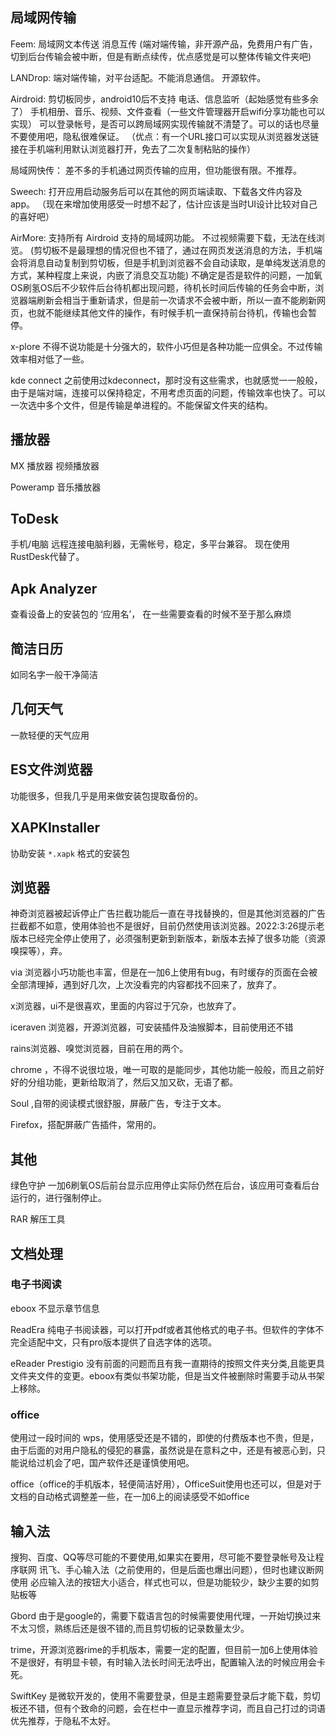 
## 局域网传输

Feem:
局域网文本传送
消息互传
(端对端传输，非开源产品，免费用户有广告，切到后台传输会被中断，但是有断点续传，优点感觉是可以整体传输文件夹吧)

LANDrop:
端对端传输，对平台适配。不能消息通信。
开源软件。

Airdroid:
剪切板同步，android10后不支持
电话、信息监听（起始感觉有些多余了）
手机相册、音乐、视频、文件查看（一些文件管理器开启wifi分享功能也可以实现）
可以登录帐号，是否可以跨局域网实现传输就不清楚了。可以的话也尽量不要使用吧，隐私很难保证。
（优点：有一个URL接口可以实现从浏览器发送链接在手机端利用默认浏览器打开，免去了二次复制粘贴的操作）

局域网快传：
差不多的手机通过网页传输的应用，但功能很有限。不推荐。

Sweech:
打开应用启动服务后可以在其他的网页端读取、下载各文件内容及app。
（现在来增加使用感受一时想不起了，估计应该是当时UI设计比较对自己的喜好吧）

AirMore:
支持所有 Airdroid 支持的局域网功能。
不过视频需要下载，无法在线浏览。 (剪切板不是最理想的情况但也不错了，通过在网页发送消息的方法，手机端会将消息自动复制到剪切板，但是手机到浏览器不会自动读取，是单纯发送消息的方式，某种程度上来说，内嵌了消息交互功能)
不确定是否是软件的问题，一加氧OS刷氢OS后不少软件后台待机都出现问题，待机长时间后传输的任务会中断，浏览器端刷新会相当于重新请求，但是前一次请求不会被中断，所以一直不能刷新网页，也就不能继续其他文件的操作，有时候手机一直保持前台待机，传输也会暂停。

x-plore
不得不说功能是十分强大的，软件小巧但是各种功能一应俱全。不过传输效率相对低了一些。

kde connect
之前使用过kdeconnect，那时没有这些需求，也就感觉一一般般，由于是端对端，连接可以保持稳定，不用考虑页面的问题，传输效率也快了。可以一次选中多个文件，但是传输是单进程的。不能保留文件夹的结构。

## 播放器

MX 播放器
视频播放器

Poweramp
音乐播放器

## ToDesk

手机/电脑 远程连接电脑利器，无需帐号，稳定，多平台兼容。
现在使用RustDesk代替了。

## Apk Analyzer

查看设备上的安装包的 ‘应用名’，
在一些需要查看的时候不至于那么麻烦

## 简洁日历

如同名字一般干净简洁

## 几何天气

一款轻便的天气应用

## ES文件浏览器

功能很多，但我几乎是用来做安装包提取备份的。

## XAPKInstaller

协助安装 `*.xapk` 格式的安装包

## 浏览器

神奇浏览器被起诉停止广告拦截功能后一直在寻找替换的，但是其他浏览器的广告拦截都不如意，使用体验也不是很好，目前仍然使用该浏览器。2022:3:26提示老版本已经完全停止使用了，必须强制更新到新版本，新版本去掉了很多功能（资源嗅探等），弃。

via 浏览器小巧功能也丰富，但是在一加6上使用有bug，有时缓存的页面在会被全部清理掉，遇到好几次，上次没看完的内容都找不回来了，放弃了。

x浏览器，ui不是很喜欢，里面的内容过于冗杂，也放弃了。

iceraven 浏览器，开源浏览器，可安装插件及油猴脚本，目前使用还不错

rains浏览器、嗅觉浏览器，目前在用的两个。

chrome ，不得不说很垃圾，唯一可取的是能同步，其他功能一般般，而且之前好好的分组功能，更新给取消了，然后又加又砍，无语了都。

Soul ,自带的阅读模式很舒服，屏蔽广告，专注于文本。

Firefox，搭配屏蔽广告插件，常用的。

## 其他

绿色守护
一加6刷氧OS后前台显示应用停止实际仍然在后台，该应用可查看后台运行的，进行强制停止。

RAR
解压工具

## 文档处理

### 电子书阅读

eboox
不显示章节信息

ReadEra 纯电子书阅读器，可以打开pdf或者其他格式的电子书。但软件的字体不完全适配中文，只有pro版本提供了自选字体的选项。

eReader Prestigio
没有前面的问题而且有我一直期待的按照文件夹分类,且能更具文件夹文件的变更。eboox有类似书架功能，但是当文件被删除时需要手动从书架上移除。

### office

使用过一段时间的 wps，使用感受还是不错的，即使的付费版本也不贵，但是，由于后面的对用户隐私的侵犯的暴露，虽然说是在意料之中，还是有被恶心到，只能说给过机会了吧，国产软件还是谨慎使用吧。

office（office的手机版本，轻便简洁好用），OfficeSuit使用也还可以，但是对于文档的自动格式调整差一些，在一加6上的阅读感受不如office

## 输入法

搜狗、百度、QQ等尽可能的不要使用,如果实在要用，尽可能不要登录帐号及让程序联网
讯飞、手心输入法（之前使用的，但是后面也爆出问题），但时也建议断网使用
必应输入法的按钮大小适合，样式也可以，但是功能较少，缺少主要的如剪贴板等

Gbord 由于是google的，需要下载语言包的时候需要使用代理，一开始切换过来不太习惯，熟练后还是很不错的,而且剪切板的记录数量太少。

trime，开源浏览器rime的手机版本，需要一定的配置，但目前一加6上使用体验不是很好，有明显卡顿，有时输入法长时间无法呼出，配置输入法的时候应用会卡死。

SwiftKey 是微软开发的，使用不需要登录，但是主题需要登录后才能下载，剪切板还不错，但有个致命的问题，会在栏中一直显示推荐字词，而且自己打过的词语优先推荐，于隐私不太好。
